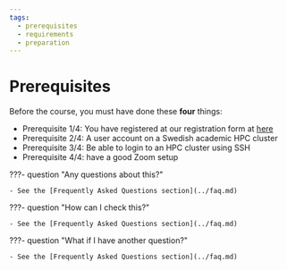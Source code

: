 ```yaml
---
tags:
  - prerequisites
  - requirements
  - preparation
---
```


# Prerequisites

Before the course, you must have done these **four** things:

- Prerequisite 1/4: You have registered at our registration form at [here](https://forms.gle/kzazFVBBo6HPHfub9)
- Prerequisite 2/4: A user account on a Swedish academic HPC cluster
- Prerequisite 3/4: Be able to login to an HPC cluster using SSH
- Prerequisite 4/4: have a good Zoom setup

???- question "Any questions about this?"

    - See the [Frequently Asked Questions section](../faq.md)

???- question "How can I check this?"

    - See the [Frequently Asked Questions section](../faq.md)

???- question "What if I have another question?"

    - See the [Frequently Asked Questions section](../faq.md)
